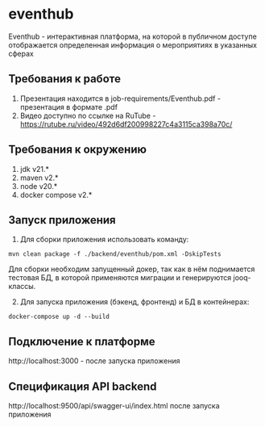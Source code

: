 # eventhub

Eventhub - интерактивная платформа, на которой в публичном доступе отображается определенная информация о мероприятиях в указанных сферах

## Требования к работе

1. Презентация находится в job-requirements/Eventhub.pdf - презентация в формате .pdf
2. Видео доступно по ссылке на RuTube - https://rutube.ru/video/492d6df200998227c4a3115ca398a70c/

## Требования к окружению

1. jdk v21.*
2. maven v2.*
3. node v20.*
4. docker compose v2.*

## Запуск приложения

1. Для сборки приложения использовать команду:
```
mvn clean package -f ./backend/eventhub/pom.xml -DskipTests  
```
Для сборки необходим запущенный докер, так как в нём поднимается тестовая БД, в которой применяются миграции и генерируются jooq-классы.

2. Для запуска приложения (бэкенд, фронтенд) и БД в контейнерах:
```
docker-compose up -d --build 
```

## Подключение к платформе

http://localhost:3000 - после запуска приложения

## Спецификация API backend
http://localhost:9500/api/swagger-ui/index.html после запуска приложения